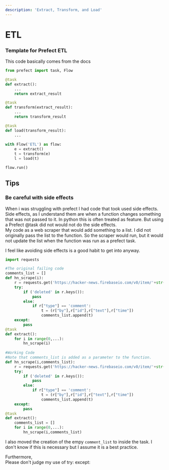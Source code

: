 ```yaml
---
description: 'Extract, Transform, and Load'
---
```


# ETL

### Template for Prefect ETL

This code basically comes from the docs

```python
from prefect import task, Flow

@task
def extract():
    ...
    return extract_result

@task
def transform(extract_result):
    ...
    return transform_result

@task
def load(transform_result):
    ...
    
with Flow('ETL') as flow:
    e = extract()
    t = transform(e)
    l = load(t)

flow.run()
```

## Tips

### Be careful with side effects

When i was struggling with prefect I had code that took used side effects. Side effects, as I understand them are when a function changes something that was not passed to it. In python this is often treated as feature. But using a Prefect @task did not would not do the side effects.   
My code as a web scraper that would add something to a list. I did not originally pass the list to the function. So the scraper would run, but it would not update the list when the function was run as a prefect task. 

I feel like avoiding side effects is a good habit to get into anyway.

```python
import requests

#The original failing code
comments_list = []
def hn_scrape(i):
    r = requests.get('https://hacker-news.firebaseio.com/v0/item/'+str(i)+'.json').json()
    try:
        if ('deleted' in r.keys()):
            pass
        else:
            if r["type"] == 'comment':
                t = (r["by"],r["id"],r["text"],r["time"])
                comments_list.append(t)
    except:
        pass
@task
def extract():
    for i in range(0,...):
        hn_scrape(i)    
        
#Working Code
#Note that comments_list is added as a parameter to the function.
def hn_scrape(i,comments_list):
    r = requests.get('https://hacker-news.firebaseio.com/v0/item/'+str(i)+'.json').json()
    try:
        if ('deleted' in r.keys()):
            pass
        else:
            if r["type"] == 'comment':
                t = (r["by"],r["id"],r["text"],r["time"])
                comments_list.append(t)
    except:
        pass
@task
def extract():
    comments_list = []
    for i in range(0,...):
        hn_scrape(i,comments_list)

```

I also moved the creation of the empy `comment_list` to inside the task. I don't know if this is necessary but I assume it is a best practice. 

Furthermore,  
Please don't judge my use of try: except:

